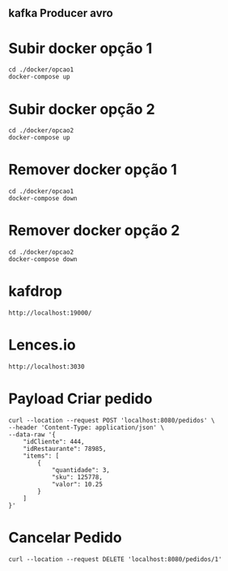 ## kafka Producer avro

# Subir docker opção 1
```shell
cd ./docker/opcao1
docker-compose up
```
# Subir docker opção 2
```shell
cd ./docker/opcao2
docker-compose up
```
# Remover docker opção 1
```shell
cd ./docker/opcao1
docker-compose down
```

# Remover docker opção 2
```shell
cd ./docker/opcao2
docker-compose down
```
# kafdrop
```
http://localhost:19000/
```
# Lences.io
```
http://localhost:3030

```
# Payload Criar pedido
```
curl --location --request POST 'localhost:8080/pedidos' \
--header 'Content-Type: application/json' \
--data-raw '{
    "idCliente": 444,
    "idRestaurante": 78985,
    "items": [
        {
            "quantidade": 3,
            "sku": 125778,
            "valor": 10.25
        }
    ]
}'
```

# Cancelar Pedido
```
curl --location --request DELETE 'localhost:8080/pedidos/1'
```

